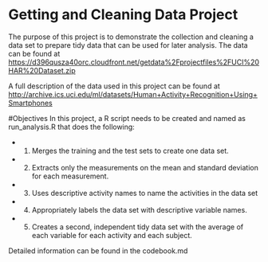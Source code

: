 # Getting and Cleaning Data Project

The purpose of this project is to demonstrate the collection and cleaning a data set to prepare tidy data that can be used for later analysis. 
The data can be found at 
https://d396qusza40orc.cloudfront.net/getdata%2Fprojectfiles%2FUCI%20HAR%20Dataset.zip

A full description of the data used in this project can be found at http://archive.ics.uci.edu/ml/datasets/Human+Activity+Recognition+Using+Smartphones

#Objectives
In this project, a R script needs to be created and named as run_analysis.R that does the following:
- 1.	Merges the training and the test sets to create one data set.
- 2.	Extracts only the measurements on the mean and standard deviation for each measurement.
- 3.	Uses descriptive activity names to name the activities in the data set
- 4.	Appropriately labels the data set with descriptive variable names.
- 5.	Creates a second, independent tidy data set with the average of each variable for each activity and each subject.

Detailed information can be found in the codebook.md
